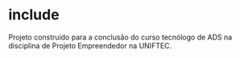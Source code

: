 # include
Projeto construído para a conclusão do curso tecnólogo de ADS na disciplina de Projeto Empreendedor na UNIFTEC.
